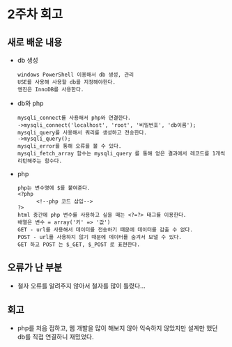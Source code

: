 # 2주차 회고
## 새로 배운 내용
- db 생성
            
      windows PowerShell 이용해서 db 생성, 관리
      USE를 사용해 사용할 db를 지정해야한다. 
      엔진은 InnoDB를 사용한다.
      
- db와 php

      mysqli_connect를 사용해서 php와 연결한다.
      ->mysqli_connect('localhost', 'root', '비밀번호', 'db이름');
      mysqli_query를 사용해서 쿼리를 생성하고 전송한다.
      ->mysqli_query();
      mysqli_error를 통해 오류를 볼 수 있다.
      mysqli_fetch_array 함수는 mysqli_query 를 통해 얻은 결과에서 레코드를 1개씩 리턴해주는 함수다.
      
- php
      
      php는 변수명에 $를 붙여준다.
      <?php
            <!--php 코드 삽입-->
      ?>
      html 중간에 php 변수를 사용하고 싶을 때는 <?=?> 태그를 이용한다.
      배열은 변수 = array('키' => '값')
      GET - url를 사용해서 데이터를 전송하기 때문에 데이터를 감출 수 없다.
      POST - url를 사용하지 않기 때문에 데이터를 숨겨서 보낼 수 있다. 
      GET 하고 POST 는 $_GET, $_POST 로 표현한다.
      
## 오류가 난 부분
- 철자 오류를 알려주지 않아서 철자를 많이 틀렸다... 

## 회고
- php를 처음 접하고, 웹 개발을 많이 해보지 않아 익숙하지 않았지만 설계만 했던 db를 직접 연결하니 재밌었다. 
      
     
      
      
